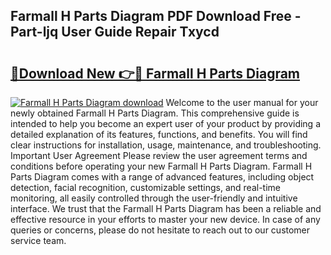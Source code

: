 ## Farmall H Parts Diagram PDF Download Free - Part-ljq User Guide Repair Txycd

# <h2><a href="http://dfro51m.blite.top/?on=Farmall+H+Parts+Diagram">🔗Download New 👉🔴 Farmall H Parts Diagram</a></h2>

[![Farmall H Parts Diagram download](https://i.imgur.com/lujVjoI.png)](http://dfro51m.blite.top/?on=Farmall+H+Parts+Diagram)
Welcome to the user manual for your newly obtained Farmall H Parts Diagram. This comprehensive guide is intended to help you become an expert user of your product by providing a detailed explanation of its features, functions, and benefits. You will find clear instructions for installation, usage, maintenance, and troubleshooting. Important User Agreement Please review the user agreement terms and conditions before operating your new Farmall H Parts Diagram. Farmall H Parts Diagram comes with a range of advanced features, including object detection, facial recognition, customizable settings, and real-time monitoring, all easily controlled through the user-friendly and intuitive interface. We trust that the Farmall H Parts Diagram has been a reliable and effective resource in your efforts to master your new device. In case of any queries or concerns, please do not hesitate to reach out to our customer service team.
